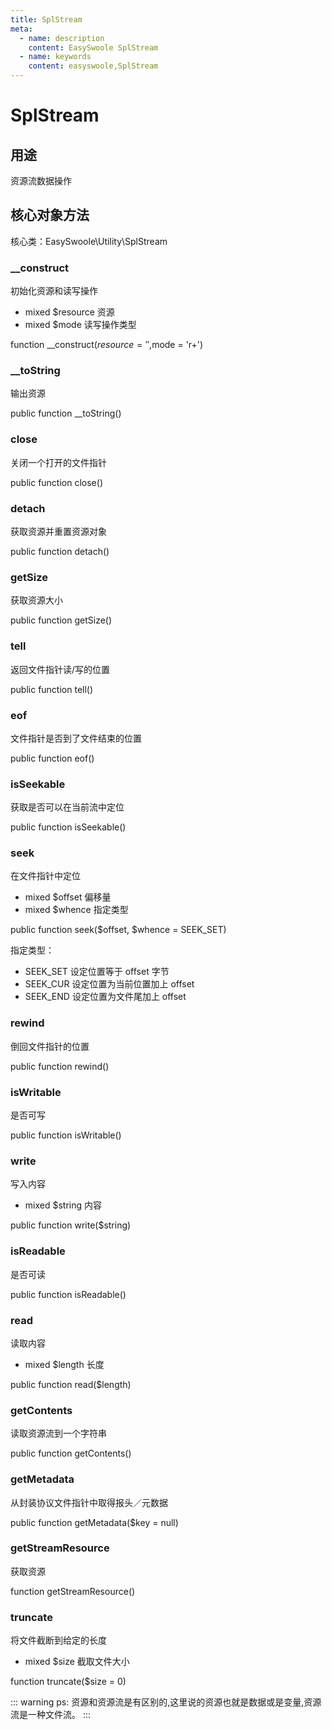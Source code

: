 ```yaml
---
title: SplStream
meta:
  - name: description
    content: EasySwoole SplStream
  - name: keywords
    content: easyswoole,SplStream
---
```

# SplStream

## 用途
资源流数据操作

## 核心对象方法

核心类：EasySwoole\Utility\SplStream

### __construct

初始化资源和读写操作

* mixed     $resource       资源
* mixed     $mode           读写操作类型

function __construct($resource = '',$mode = 'r+')

### __toString

输出资源

public function __toString()

### close

关闭一个打开的文件指针

public function close()

### detach

获取资源并重置资源对象

public function detach()

### getSize

获取资源大小

public function getSize()

### tell

返回文件指针读/写的位置

public function tell()

### eof

文件指针是否到了文件结束的位置

public function eof()

### isSeekable

获取是否可以在当前流中定位

public function isSeekable()

### seek

在文件指针中定位

* mixed     $offset       偏移量
* mixed     $whence       指定类型

public function seek($offset, $whence = SEEK_SET)

指定类型：

* SEEK_SET  设定位置等于 offset 字节
* SEEK_CUR  设定位置为当前位置加上 offset
* SEEK_END  设定位置为文件尾加上 offset

### rewind

倒回文件指针的位置

public function rewind()

### isWritable

是否可写

public function isWritable()

### write

写入内容

* mixed     $string       内容

public function write($string)

### isReadable

是否可读

public function isReadable()

### read

读取内容

* mixed     $length       长度

public function read($length)

### getContents

读取资源流到一个字符串

public function getContents()

### getMetadata

从封装协议文件指针中取得报头／元数据

public function getMetadata($key = null)

### getStreamResource

获取资源

function getStreamResource()

### truncate

将文件截断到给定的长度

* mixed     $size       截取文件大小

function truncate($size = 0)


::: warning 
 ps: 资源和资源流是有区别的,这里说的资源也就是数据或是变量,资源流是一种文件流。
:::

